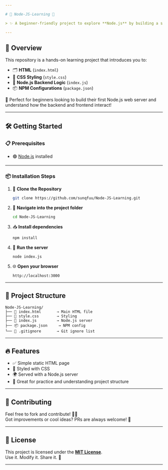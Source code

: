 ```yaml
---

# 🌟 Node-JS-Learning 🚀

> ✨ A beginner-friendly project to explore **Node.js** by building a simple web app!

---
```


## 🧠 Overview

This repository is a hands-on learning project that introduces you to:

- 🗂️ **HTML** (`index.html`)
- 🎨 **CSS Styling** (`style.css`)
- 🧩 **Node.js Backend Logic** (`index.js`)
- 📦 **NPM Configurations** (`package.json`)

🔧 Perfect for beginners looking to build their first Node.js web server and understand how the backend and frontend interact!

---

## 🛠️ Getting Started

### 📋 Prerequisites

- 🟢 [Node.js](https://nodejs.org/) installed

---

### 📦 Installation Steps

1. 🧾 **Clone the Repository**

   ```bash
   git clone https://github.com/sunqfuu/Node-JS-Learning.git
   ```

2. 📂 **Navigate into the project folder**

   ```bash
   cd Node-JS-Learning
   ```

3. 📥 **Install dependencies**

   ```bash
   npm install
   ```

4. 🏁 **Run the server**

   ```bash
   node index.js
   ```

5. 🌐 **Open your browser**
   ```
   http://localhost:3000
   ```

---

## 📁 Project Structure

```
Node-JS-Learning/
├── 📄 index.html       → Main HTML file
├── 🎨 style.css        → Styling
├── 🧠 index.js         → Node.js server
├── 📦 package.json     → NPM config
└── 🙈 .gitignore       → Git ignore list
```

---

## 🔥 Features

- ✅ Simple static HTML page
- 🎨 Styled with CSS
- 🌍 Served with a Node.js server
- 🧠 Great for practice and understanding project structure

---

## 🤝 Contributing

Feel free to fork and contribute! 🔧💡  
Got improvements or cool ideas? PRs are always welcome! 🚀

---

## 📜 License

This project is licensed under the **[MIT License](LICENSE)**.  
Use it. Modify it. Share it. 💚

---
